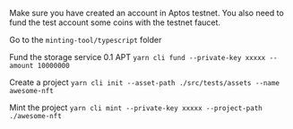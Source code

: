Make sure you have created an account in Aptos testnet. You also need to fund the test account some coins with the testnet faucet.

Go to the `minting-tool/typescript` folder

Fund the storage service 0.1 APT
`yarn cli fund --private-key xxxxx --amount 10000000`

Create a project
`yarn cli init --asset-path ./src/tests/assets --name awesome-nft`

Mint the project
`yarn cli mint --private-key xxxxx --project-path ./awesome-nft`
